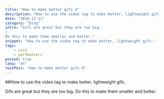 ```yaml
---
title: "How to make better gifs 4"
description: "How to use the video tag to make better, lightweight gifs."
date: "2018-12-11"
category: "blog"
intro: "Gifs are great but they are too big.
|
Do this to make them smaller and better."
snippet: "How to use the video tag to make better, lightweight gifs."
tags:
    - css3
    - perfmatters
posted: true
lang: "en"
twinPost: "How to make better gifs 4"
---
```


##How to use the video tag to make better, lightweight gifs.

Gifs are great but they are too big. Do this to make them smaller and better.